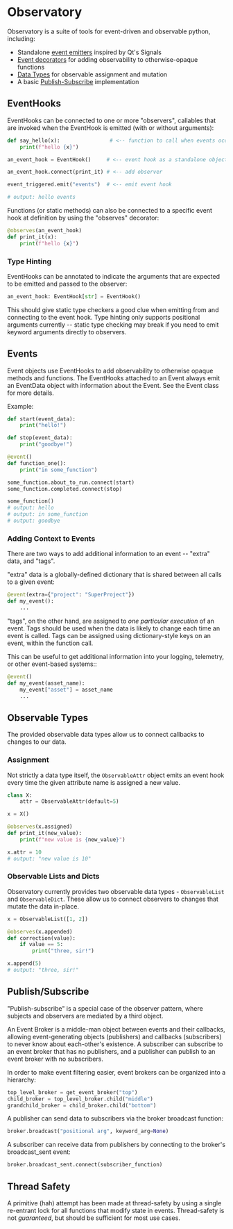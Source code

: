 # Observatory
Observatory is a suite of tools for event-driven and observable python, including:

- Standalone [event emitters](#EventHooks) inspired by Qt's Signals
- [Event decorators](#Events) for adding observability to otherwise-opaque functions
- [Data Types](#Observable-Types) for observable assignment and mutation
- A basic [Publish-Subscribe](#Publish/Subscribe) implementation

## EventHooks

EventHooks can be connected to one or more "observers", callables that are
invoked when the EventHook is emitted (with or without arguments):

```python
def say_hello(x):                # <-- function to call when events occur
    print(f"hello {x}")

an_event_hook = EventHook()     # <-- event hook as a standalone object

an_event_hook.connect(print_it) # <-- add observer

event_triggered.emit("events")  # <-- emit event hook

# output: hello events
```

Functions (or static methods) can also be connected to a specific event hook at
definition by using the "observes" decorator:

```python
@observes(an_event_hook)
def print_it(x):
    print(f"hello {x}")
```

### Type Hinting

EventHooks can be annotated to indicate the arguments that are expected to be
emitted and passed to the observer:

```python
an_event_hook: EventHook[str] = EventHook()
```

This should give static type checkers a good clue when emitting from and
connecting to the event hook. Type hinting only supports positional arguments
currently -- static type checking may break if you need to emit keyword
arguments directly to observers.

## Events

Event objects use EventHooks to add observability to otherwise opaque methods
and functions.  The EventHooks attached to an Event always emit an EventData
object with information about the Event.  See the Event class for more details.

Example:
```python
def start(event_data):
    print("hello!")

def stop(event_data):
    print("goodbye!")

@event()
def function_one():
    print("in some_function")

some_function.about_to_run.connect(start)
some_function.completed.connect(stop)

some_function()
# output: hello
# output: in some_function
# output: goodbye
```

### Adding Context to Events

There are two ways to add additional information to an event -- "extra" data,
and "tags".

"extra" data is a globally-defined dictionary that is shared between all calls
to a given event:

```python
@event(extra={"project": "SuperProject"})
def my_event():
    ...
```

"tags", on the other hand, are assigned to *one particular execution* of an
event.  Tags should be used when the data is likely to change each time an
event is called.  Tags can be assigned using dictionary-style keys on an event,
within the function call.

This can be useful to get additional information into your logging, telemetry,
or other event-based systems::
```python
@event()
def my_event(asset_name):
    my_event["asset"] = asset_name
    ...
```

## Observable Types

The provided observable data types allow us to connect callbacks to changes to our data.

### Assignment
Not strictly a data type itself, the `ObservableAttr` object emits an event hook every time the given attribute name is assigned a new value.

```python
class X:
    attr = ObservableAttr(default=5)

x = X()

@observes(x.assigned)
def print_it(new_value):
	print(f"new value is {new_value}")

x.attr = 10
# output: "new value is 10"
```

### Observable Lists and Dicts
Observatory currently provides two observable data types - `ObservableList` and `ObservableDict`.  These allow us to connect observers to changes that mutate the data in-place.

```python
x = ObservableList([1, 2])

@observes(x.appended)
def correction(value):
    if value == 5:
        print("three, sir!")

x.append(5)
# output: "three, sir!"
```

## Publish/Subscribe
"Publish-subscribe" is a special case of the observer
pattern, where subjects and observers are mediated by a third object.

An Event Broker is a middle-man object between events and their callbacks,
allowing event-generating objects (publishers) and callbacks (subscribers)
to never know about each-other's existence.  A subscriber can subscribe to
an event broker that has no publishers, and a publisher can publish to an
event broker with no subscribers.

In order to make event filtering easier, event brokers can be organized into a
hierarchy:

```python
top_level_broker = get_event_broker("top")
child_broker = top_level_broker.child("middle")
grandchild_broker = child_broker.child("bottom")
```

A publisher can send data to subscribers via the broker broadcast function:

```python
broker.broadcast("positional arg", keyword_arg=None)
```

A subscriber can receive data from publishers by connecting to the broker's
broadcast_sent event:

```python
broker.broadcast_sent.connect(subscriber_function)
```


Thread Safety
-------------

A primitive (hah) attempt has been made at thread-safety by using a single
re-entrant lock for all functions that modify state in events.  Thread-safety
is not *guaranteed*, but should be sufficient for most use cases.
